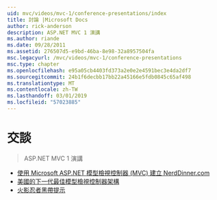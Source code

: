 ```yaml
---
uid: mvc/videos/mvc-1/conference-presentations/index
title: 討論 |Microsoft Docs
author: rick-anderson
description: ASP.NET MVC 1 演講
ms.author: riande
ms.date: 09/28/2011
ms.assetid: 276507d5-e9bd-46ba-8e98-32a8957504fa
msc.legacyurl: /mvc/videos/mvc-1/conference-presentations
msc.type: chapter
ms.openlocfilehash: e95a05cb4403fd373a2e0e2e4591bec3e4da2df7
ms.sourcegitcommit: 24b1f6decbb17bb22a45166e5fdb0845c65af498
ms.translationtype: MT
ms.contentlocale: zh-TW
ms.lasthandoff: 03/01/2019
ms.locfileid: "57023885"
---
```

<a name="talks"></a>交談
====================
> ASP.NET MVC 1 演講


- [使用 Microsoft ASP.NET 模型檢視控制器 (MVC) 建立 NerdDinner.com](creating-nerddinnercom-with-microsoft-aspnet-model-view-controller-mvc.md)
- [美國的下一代最佳模型檢視控制器架構](americas-next-top-model-view-controller-framework.md)
- [火影忍者黑帶提示](ninja-on-fire-black-belt-tips.md)
